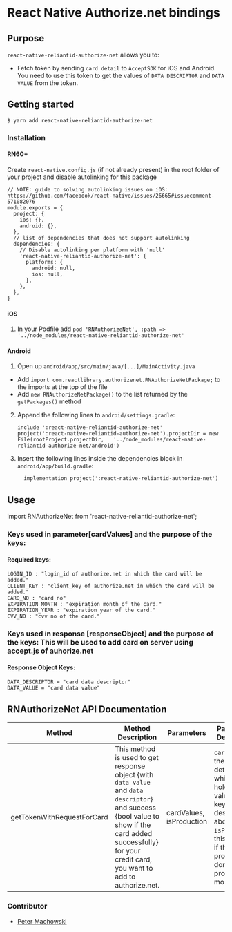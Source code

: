 # React Native Authorize.net bindings

## Purpose

`react-native-reliantid-authorize-net` allows you to:

- Fetch token by sending `card detail` to `AcceptSDK` for iOS and Android. You need to use this token to get the values of `DATA DESCRIPTOR` and `DATA VALUE` from the token.

## Getting started

`$ yarn add react-native-reliantid-authorize-net`

### Installation

#### RN60+

Create `react-native.config.js` (if not already present) in the root folder of your project and disable autolinking for this package

```
// NOTE: guide to solving autolinking issues on iOS: https://github.com/facebook/react-native/issues/26665#issuecomment-571082076
module.exports = {
  project: {
    ios: {},
    android: {},
  },
  // list of dependencies that does not support autolinking
  dependencies: {
    // Disable autolinking per platform with 'null'
    'react-native-reliantid-authorize-net': {
      platforms: {
        android: null,
        ios: null,
      },
    },
  },
}
```

#### iOS

1. In your Podfile add `pod 'RNAuthorizeNet', :path => '../node_modules/react-native-reliantid-authorize-net'`

#### Android

1. Open up `android/app/src/main/java/[...]/MainActivity.java`

- Add `import com.reactlibrary.authorizenet.RNAuthorizeNetPackage;` to the imports at the top of the file
- Add `new RNAuthorizeNetPackage()` to the list returned by the `getPackages()` method

2. Append the following lines to `android/settings.gradle`:
   ```
   include ':react-native-reliantid-authorize-net'
   project(':react-native-reliantid-authorize-net').projectDir = new File(rootProject.projectDir, 	'../node_modules/react-native-reliantid-authorize-net/android')
   ```
3. Insert the following lines inside the dependencies block in `android/app/build.gradle`:
   ```
     implementation project(':react-native-reliantid-authorize-net')
   ```

## Usage

import RNAuthorizeNet from 'react-native-reliantid-authorize-net';

### Keys used in parameter[cardValues] and the purpose of the keys:

#### Required keys:

    LOGIN_ID : "login_id of authorize.net in which the card will be added."
    CLIENT_KEY : "client_key of authorize.net in which the card will be added."
    CARD_NO : "card no"
    EXPIRATION_MONTH : "expiration month of the card."
    EXPIRATION_YEAR : "expiration year of the card."
    CVV_NO : "cvv no of the card."

### Keys used in response [responseObject] and the purpose of the keys: This will be used to add card on server using accept.js of auhorize.net

#### Response Object Keys:

    DATA_DESCRIPTOR = "card data descriptor"
    DATA_VALUE = "card data value"

## RNAuthorizeNet API Documentation

| Method                     | Method Description                                                                                                                                                                                           | Parameters               | Parameters Description                                                                                                                                                    |
| -------------------------- | ------------------------------------------------------------------------------------------------------------------------------------------------------------------------------------------------------------ | ------------------------ | ------------------------------------------------------------------------------------------------------------------------------------------------------------------------- |
| getTokenWithRequestForCard | This method is used to get response object {with `data value` and `data descriptor`} and success {bool value to show if the card added successfully} for your credit card, you want to add to authorize.net. | cardValues, isProduction | `cardValues`: the card detail object, which can hold the values with keys as described above. `isProduction`: this indicate if the processing is done for production mode |

### Contributor

- [Peter Machowski](mailto:peter@reliantid.com)
